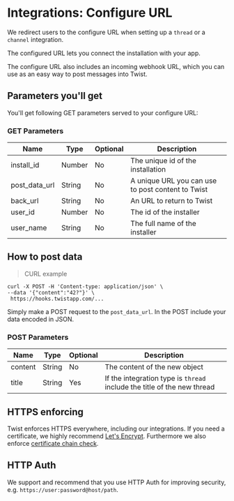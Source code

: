 # Integrations: Configure URL

We redirect users to the configure URL when setting up a `thread` or a `channel` integration.

The configured URL lets you connect the installation with your app.

The configure URL also includes an incoming webhook URL, which you can use as an easy way to post messages into Twist.


## Parameters you'll get

You'll get following GET parameters served to your configure URL:


### GET Parameters
| Name | Type | Optional | Description |
| --- | --- | --- | --- |
| install_id | Number | No | The unique id of the installation |
| post_data_url | String | No | A unique URL you can use to post content to Twist |
| back_url | String | No | An URL to return to Twist |
| user_id | Number | No | The id of the installer |
| user_name | String | No | The full name of the installer |


## How to post data

> CURL example

```shell
curl -X POST -H 'Content-type: application/json' \
--data '{"content":"42?"}' \
 https://hooks.twistapp.com/...
```

Simply make a POST request to the `post_data_url`. In the POST include your data encoded in JSON.

### POST Parameters
| Name | Type | Optional | Description |
| --- | --- | --- | --- |
| content | String | No | The content of the new object |
| title | String | Yes | If the integration type is `thread` include the title of the new thread |


## HTTPS enforcing

Twist enforces HTTPS everywhere, including our integrations. If you need a certificate, we highly recommend [Let's Encrypt](https://letsencrypt.org/). Furthermore we also enforce [certificate chain check](https://support.dnsimple.com/articles/what-is-ssl-certificate-chain/).


## HTTP Auth

We support and recommend that you use HTTP Auth for improving security, e.g. `https://user:password@host/path`.
